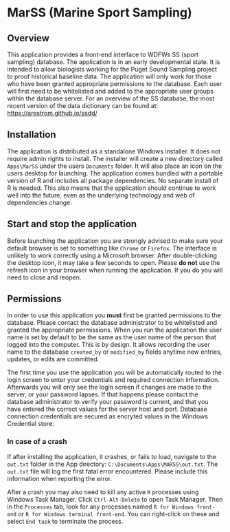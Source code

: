 
# MarSS (Marine Sport Sampling)

## Overview

This application provides a front-end interface to WDFWs SS (sport
sampling) database. The application is in an early developmental state.
It is intended to allow biologists working for the Puget Sound Sampling
project to proof historical baseline data. The application will only
work for those who have been granted appropriate permissions to the
database. Each user will first need to be whitelisted and added to the
appropriate user groups within the database server. For an overview of
the SS database, the most recent version of the data dictionary can be
found at: <https://arestrom.github.io/ssdd/>

## Installation

The application is distributed as a standalone Windows installer. It
does not require admin rights to install. The installer will create a
new directory called `Apps\MarSS` under the users `Documents` folder. It
will also place an icon on the users desktop for launching. The
application comes bundled with a portable version of R and includes all
package dependencies. No separate install of R is needed. This also
means that the application should continue to work well into the future,
even as the underlying technology and web of dependencies change.

## Start and stop the application

Before launching the application you are strongly advised to make sure
your default browser is set to something like `Chrome` or `Firefox`. The
interface is unlikely to work correctly using a Microsoft browser. After
double-clicking the desktop icon, it may take a few seconds to open.
Please **do not** use the refresh icon in your browser when running the
application. If you do you will need to close and reopen.

## Permissions

In order to use this application you **must** first be granted
permissions to the database. Please contact the database administrator
to be whitelisted and granted the appropriate permissions. When you run
the application the user name is set by default to be the same as the
user name of the person that logged into the computer. This is by
design. It allows recording the user name to the database `created_by`
or `modified_by` fields anytime new entries, updates, or edits are
committed.

The first time you use the application you will be automatically routed
to the login screen to enter your credentials and required connection
information. Afterwards you will only see the login screen if changes
are made to the server, or your password lapses. If that happens please
contact the database administrator to verify your password is current,
and that you have entered the correct values for the server host and
port. Database connection credentials are secured as encryted values in
the Windows Credential store.

### In case of a crash

If after installing the application, it crashes, or fails to load,
navigate to the `out.txt` folder in the App directory:
`C:\Documents\Apps\MARSS\out.txt`. The `out.txt` file will log the first
fatal error encountered. Please include this information when reporting
the error.

After a crash you may also need to kill any active `R` processes using
Windows Task Manager. Click `Ctrl-Alt-Delete` to open Task Manager. Then
in the `Processes` tab, look for any processes named
`R for Windows front-end` or `R for Windows terminal front-end`. You can
right-click on these and select `End task` to terminate the process.
